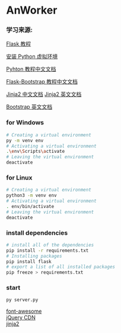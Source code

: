 # AnWorker

### 学习来源:
[Flask 教程](http://docs.jinkan.org/docs/flask/)

[安装 Python 虚拟环境](https://packaging.python.org/guides/installing-using-pip-and-virtual-environments/)

[Pyhton 教程中文文档](https://docs.python.org/zh-cn/3/tutorial/classes.html)

[Flask-Bootstrap 教程中文文档](https://flask-bootstrap-zh.readthedocs.io/zh/latest)

[Jinja2 中文文档](https://www.w3cschool.cn/yshfid/thlnsozt.html)
[Jinja2 英文文档](https://jinja.palletsprojects.com/en/2.10.x/)

[Bootstrap 英文文档](https://getbootstrap.com/)

### for Windows
``` bash
# Creating a virtual environment
py -m venv env
# Activating a virtual environment
.\env\Scripts\activate
# Leaving the virtual environment
deactivate
```

### for Linux
``` bash
# Creating a virtual environment
python3 -m venv env
# Activating a virtual environment
. env/bin/activate
# Leaving the virtual environment
deactivate
```

### install dependencies
``` bash
# install all of the dependencies
pip install -r requirements.txt
# Installing packages
pip install flask
# export a list of all installed packages
pip freeze > requirements.txt
```

### start

```sh
py server.py
```

[font-awesome](https://www.bootcss.com/p/font-awesome/#)  
[jQuery CDN ](https://code.jquery.com/)  
[jinja2](http://docs.jinkan.org/docs/jinja2/)  